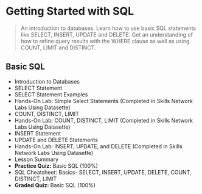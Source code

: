# Getting Started with SQL
>An introduction to databases. Learn how to use basic SQL statements like SELECT, INSERT, UPDATE and DELETE. Get an understanding of how to refine query results with the WHERE clause as well as using COUNT, LIMIT and DISTINCT.
## Basic SQL
- Introduction to Databases
- SELECT Statement
- SELECT Statement Examples
- Hands-On Lab: Simple Select Statements (Completed in Skills Network Labs Using Datasette)
- COUNT, DISTINCT, LIMIT
- Hands-On Lab: COUNT, DISTINCT, LIMIT (Completed in Skills Network Labs Using Datasette)
- INSERT Statement
- UPDATE and DELETE Statements
- Hands-On Lab: INSERT, UPDATE, and DELETE (Completed in Skills Network Labs Using Datasette)
- Lesson Summary
- **Practice Quiz:** Basic SQL (100%)
- SQL Cheatsheet: Basics- SELECT, INSERT, UPDATE, DELETE, COUNT, DISTINCT, LIMIT
- **Graded Quiz:** Basic SQL (100%)
